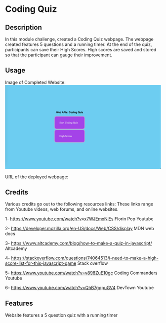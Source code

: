 # Coding Quiz

## Description

In this module challenge, created a Coding Quiz webpage. The webpage created features 5 questions and a running timer. At the end of the quiz, participants can save their High Scores. High scores are saved and stored so that the participant can gauge their improvement.

## Usage

Image of Completed Website:
![Image of Completed Website](assets/Images/Screenshot.png)

URL of the deployed webpage: 


## Credits

Various credits go out to the following resources links:
These links range from Youtube videos, web forums, and online websites.

1- https://www.youtube.com/watch?v=x7WJEmxNlEs
Florin Pop Youtube

2- https://developer.mozilla.org/en-US/docs/Web/CSS/display
MDN web docs

3- https://www.altcademy.com/blog/how-to-make-a-quiz-in-javascript/
Altcademy

4- https://stackoverflow.com/questions/74064513/i-need-to-make-a-high-score-list-for-this-javascript-game
Stack overflow
 
5- https://www.youtube.com/watch?v=v898ZuE10gc
Coding Commanders Youtube

6- https://www.youtube.com/watch?v=QhB7gqpuGV4
DevTown Youtube


## Features
Website features a 5 question quiz with a running timer
